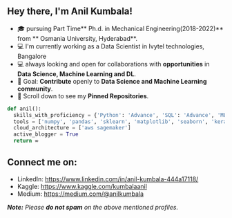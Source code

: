 ## Hey there, I'm Anil Kumbala!

- 🎓 pursuing  Part Time** Ph.d. in Mechanical Engineering(2018-2022)** from ** Osmania University, Hyderabad**.
- 💻 I'm currently working as a Data Scientist in Ivytel technologies, Bangalore 
- 💻 always looking and open for collaborations with **opportunities** in **Data Science, Machine Learning and DL**.
- 🎯 Goal: **Contribute** openly to **Data Science and Machine Learning community**.
- 📌 Scroll down to see my **Pinned Repositories**.
```python
def anil():
  skills_with_proficiency = {'Python': 'Advance', 'SQL': 'Advance', 'ML': 'Advance', 'DL': 'Intermidiate'}
  tools = ['numpy', 'pandas', 'sklearn', 'matplotlib', 'seaborn', 'keras', 'flask', 'tableau','NLP']
  cloud_architecture = ['aws sagemaker']
  active_blogger = True
  return ∞
```

## Connect me on:
- LinkedIn: https://www.linkedin.com/in/anil-kumbala-444a17118/
- Kaggle: https://www.kaggle.com/kumbalaanil
- Medium: https://medium.com/@anilkumbala

_**Note:** Please **do not spam** on the above mentioned profiles._
